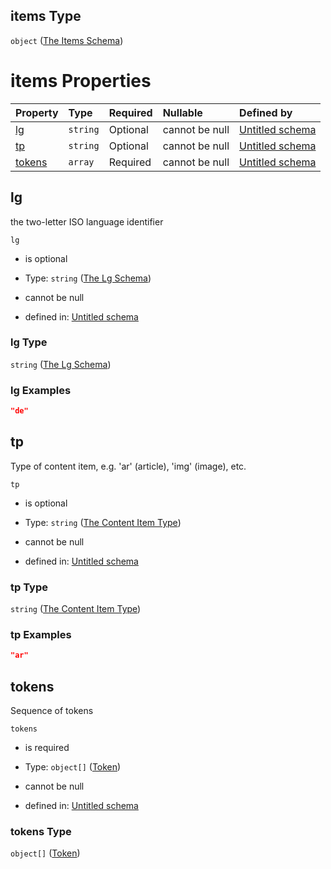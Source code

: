 ## items Type

`object` ([The Items Schema](lingproc-definitions-the-sents-schema-the-items-schema.md))

# items Properties

| Property          | Type     | Required | Nullable       | Defined by                                                                                                                                                                                                                               |
| :---------------- | :------- | :------- | :------------- | :--------------------------------------------------------------------------------------------------------------------------------------------------------------------------------------------------------------------------------------- |
| [lg](#lg)         | `string` | Optional | cannot be null | [Untitled schema](lingproc-definitions-the-sents-schema-the-items-schema-properties-the-lg-schema.md "https://impresso.github.io/impresso-schemas/json/newspaper/ling_spacy.schema.json#/definitions/sents/items/properties/lg")         |
| [tp](#tp)         | `string` | Optional | cannot be null | [Untitled schema](lingproc-definitions-the-sents-schema-the-items-schema-properties-the-content-item-type.md "https://impresso.github.io/impresso-schemas/json/newspaper/ling_spacy.schema.json#/definitions/sents/items/properties/tp") |
| [tokens](#tokens) | `array`  | Required | cannot be null | [Untitled schema](lingproc-definitions-the-sents-schema-the-items-schema-properties-tokens.md "https://impresso.github.io/impresso-schemas/json/newspaper/ling_spacy.schema.json#/definitions/sents/items/properties/tokens")            |

## lg

the two-letter ISO language identifier

`lg`

*   is optional

*   Type: `string` ([The Lg Schema](lingproc-definitions-the-sents-schema-the-items-schema-properties-the-lg-schema.md))

*   cannot be null

*   defined in: [Untitled schema](lingproc-definitions-the-sents-schema-the-items-schema-properties-the-lg-schema.md "https://impresso.github.io/impresso-schemas/json/newspaper/ling_spacy.schema.json#/definitions/sents/items/properties/lg")

### lg Type

`string` ([The Lg Schema](lingproc-definitions-the-sents-schema-the-items-schema-properties-the-lg-schema.md))

### lg Examples

```json
"de"
```

## tp

Type of content item, e.g. 'ar' (article), 'img' (image), etc.

`tp`

*   is optional

*   Type: `string` ([The Content Item Type](lingproc-definitions-the-sents-schema-the-items-schema-properties-the-content-item-type.md))

*   cannot be null

*   defined in: [Untitled schema](lingproc-definitions-the-sents-schema-the-items-schema-properties-the-content-item-type.md "https://impresso.github.io/impresso-schemas/json/newspaper/ling_spacy.schema.json#/definitions/sents/items/properties/tp")

### tp Type

`string` ([The Content Item Type](lingproc-definitions-the-sents-schema-the-items-schema-properties-the-content-item-type.md))

### tp Examples

```json
"ar"
```

## tokens

Sequence of tokens

`tokens`

*   is required

*   Type: `object[]` ([Token](lingproc-definitions-the-sents-schema-the-items-schema-properties-tokens-token.md))

*   cannot be null

*   defined in: [Untitled schema](lingproc-definitions-the-sents-schema-the-items-schema-properties-tokens.md "https://impresso.github.io/impresso-schemas/json/newspaper/ling_spacy.schema.json#/definitions/sents/items/properties/tokens")

### tokens Type

`object[]` ([Token](lingproc-definitions-the-sents-schema-the-items-schema-properties-tokens-token.md))

